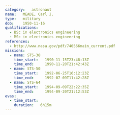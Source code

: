 ```yaml
---
category:	astronaut
name:	MEADE, Carl J.
type:	military
dob:	1950-11-16
qualifications:
  - BSc in electronics engineering
  - MSc in electronics engineering
references:
  - http://www.nasa.gov/pdf/740566main_current.pdf
missions:
  - name: STS-38
    time_start:   1990-11-15T23:48:13Z
    time_end:     1990-11-20T21:42:43Z
  - name: STS-50
    time_start:   1992-06-25T16:12:23Z
    time_end:     1992-07-09T11:42:28Z
  - name: STS-64
    time_start:   1994-09-09T22:22:35Z
    time_end:     1994-09-20T21:12:53Z
evas:
  - time_start: 
    duration:   6h15m
---
```

